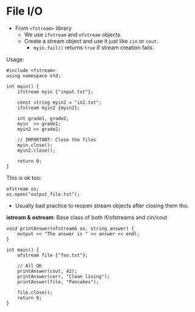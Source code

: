 # File I/O

* From `<fstream>` library
    * We use `ifstream` and `ofstream` objects.
    * Create a stream object and use it just like `cin` or `cout`.
        * `myin.fail()` returns `true` if stream creation fails.
    
Usage:

```
#include <fstream>
using namespace std;

int main() {
    ifstream myin {"input.txt"};

    const string myin2 = "in2.txt";
    ifstream myin2 {myin2};

    int grade1, grade2;
    myin  >> grade1;
    myin2 >> grade2;

    // IMPORTANT: Close the files
    myin.close();
    myin2.close();

    return 0;
}
```

This is ok too:

```
ofstream os;
os.open("output_file.txt");
```

* Usually bad practice to reopen stream objects after closing them tho.

**istream \& ostream**: Base class of both if/ofstreams and cin/cout

```
void printAnswer(ofstream& os, string answer) {
    output << "The answer is " << answer << endl;
}

int main() {
    ofstream file {"foo.txt"};

    // All OK
    printAnswer(cout, 42);
    printAnswer(cerr, "Clean living");
    printAnswer(file, "Pancakes");

    file.close();
    return 0;
}
```


